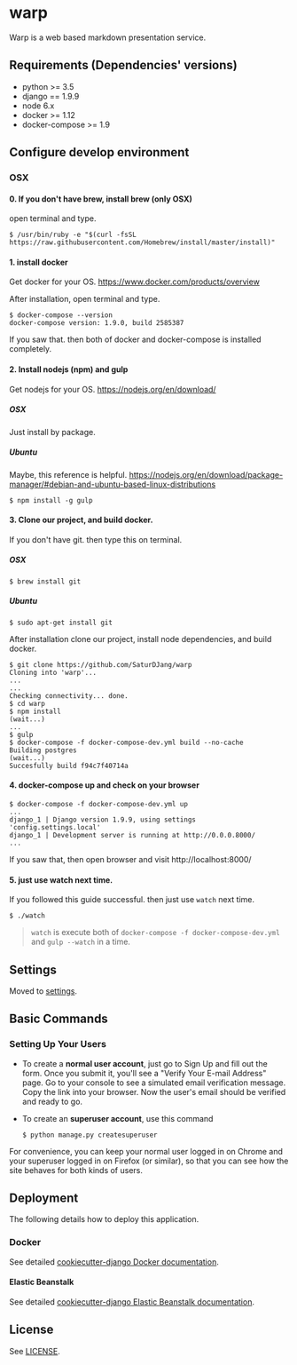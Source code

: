 # warp

Warp is a web based markdown presentation service.

## Requirements (Dependencies' versions)

- python >= 3.5
- django == 1.9.9
- node 6.x
- docker >= 1.12
- docker-compose >= 1.9

## Configure develop environment 

### OSX

#### 0. If you don't have brew, install brew (only OSX)

open terminal and type.

```shell
$ /usr/bin/ruby -e "$(curl -fsSL https://raw.githubusercontent.com/Homebrew/install/master/install)"
```

#### 1. install docker

Get docker for your OS. https://www.docker.com/products/overview

After installation, open terminal and type.

```shell
$ docker-compose --version
docker-compose version: 1.9.0, build 2585387
```

If you saw that. then both of docker and docker-compose is installed completely. 

#### 2. Install nodejs (npm) and gulp

Get nodejs for your OS. https://nodejs.org/en/download/

##### OSX

Just install by package.

##### Ubuntu

Maybe, this reference is helpful. https://nodejs.org/en/download/package-manager/#debian-and-ubuntu-based-linux-distributions

```shell
$ npm install -g gulp
```

#### 3. Clone our project, and build docker.

If you don't have git. then type this on terminal.

##### OSX

```shell
$ brew install git
```

##### Ubuntu

```shell
$ sudo apt-get install git
```

After installation clone our project, install node dependencies, and build docker.

```shell
$ git clone https://github.com/SaturDJang/warp
Cloning into 'warp'...
...
...
Checking connectivity... done.
$ cd warp
$ npm install
(wait...)
...
$ gulp
$ docker-compose -f docker-compose-dev.yml build --no-cache
Building postgres
(wait...)
Succesfully build f94c7f40714a
```



#### 4. docker-compose up and check on your browser

```shell
$ docker-compose -f docker-compose-dev.yml up
...
django_1 | Django version 1.9.9, using settings 'config.settings.local'
django_1 | Development server is running at http://0.0.0.8000/
...
```

If you saw that, then open browser and visit http://localhost:8000/ 

#### 5. just use watch next time.

If you followed this guide successful. then just use `watch` next time.
```shell
$ ./watch
```

> `watch` is execute both of `docker-compose -f docker-compose-dev.yml` and `gulp --watch` in a time.


## Settings

Moved to [settings](http://cookiecutter-django.readthedocs.io/en/latest/settings.html).


## Basic Commands

### Setting Up Your Users

- To create a **normal user account**, just go to Sign Up and fill out the form. Once you submit it, you'll see a "Verify Your E-mail Address" page. Go to your console to see a simulated email verification message. Copy the link into your browser. Now the user's email should be verified and ready to go.
- To create an **superuser account**, use this command

  ```shell
  $ python manage.py createsuperuser
  ```

For convenience, you can keep your normal user logged in on Chrome and your superuser logged in on Firefox (or similar), so that you can see how the site behaves for both kinds of users.

## Deployment

The following details how to deploy this application.

### Docker

See detailed [cookiecutter-django Docker documentation](http://cookiecutter-django.readthedocs.io/en/latest/deployment-with-docker.html).

#### Elastic Beanstalk

See detailed [cookiecutter-django Elastic Beanstalk documentation](http://cookiecutter-django.readthedocs.io/en/latest/deployment-with-elastic-beanstalk.html).

## License
See [LICENSE](https://github.com/SaturDJang/warp/blob/master/LICENSE).
